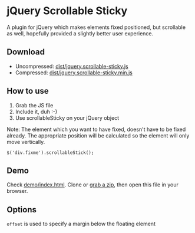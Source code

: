 # jQuery Scrollable Sticky

A plugin for jQuery which makes elements fixed positioned, but scrollable as well, hopefully provided a slightly better user experience.

## Download

- Uncompressed: [dist/jquery.scrollable-sticky.js](dist/jquery.scrollable-sticky.js)
- Compressed: [dist/jquery.scrollable-sticky.min.js](dist/jquery.scrollable-sticky.min.js)

## How to use

1. Grab the JS file
2. Include it, duh :-)
3. Use scrollableSticky on your jQuery object

Note: The element which you want to have fixed, doesn't have to be fixed already. The appropriate position will be calculated so the element will only move vertically.

```
$('div.fixme').scrollableStick();
```

## Demo

Check [demo/index.html](demo/index.html). Clone or [grab a zip](./archive/master.zip), then open this file in your browser.

## Options

`offset` is used to specify a margin below the floating element